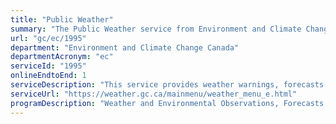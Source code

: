 ```yaml
---
title: "Public Weather"
summary: "The Public Weather service from Environment and Climate Change Canada is available end-to-end online, according to the GC Service Inventory."
url: "gc/ec/1995"
department: "Environment and Climate Change Canada"
departmentAcronym: "ec"
serviceId: "1995"
onlineEndtoEnd: 1
serviceDescription: "This service provides weather warnings, forecasts and information 24 hours a day, everyday of the year with lead times of minutes to weeks to Canadians and their institutions, as a public good service, so that Canadians can anticipate, manage and adapt to the risks and opportunities of changing weather conditions and make judicious decisions with respect to their safety, security, livelihood and property. This Advisory and Information Service is not a transactional e-service. It is information available instantly in a self-service manner, accessible online (Website and WeatherCAN application) or via Weather Radio, Automated Telephone Services (recorded information line) as well as public and commercial media broadcasters: it does not require a user's account nor an application. In 2019-20, ECCC issued 480,000 watches and warnings, responded to 6,146 media calls related to weather forecasts and warnings, and recorded 567 million visits at weather.gc.ca. The WeatherCAN app had an average of 600,000 active users per month."
serviceUrl: "https://weather.gc.ca/mainmenu/weather_menu_e.html"
programDescription: "Weather and Environmental Observations, Forecasts and Warnings"
---
```

